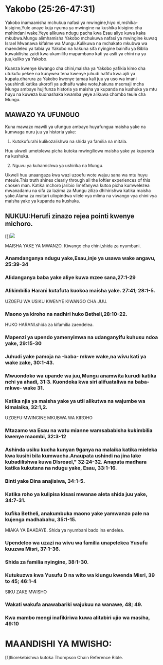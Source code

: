 # Yakobo (25:26-47:31)

Yakobo inamaanisha mchukua nafasi ya mwingine,hiyo ni,mshika-kisigino,Yule anaye kuja nyuma ya mwingine na kushika kisigino cha mshindani wake.Yeye alikuwa ndugu pacha kwa Esau aliye kuwa kaka mkubwa.Mungu alimhamisha Yakobo mchukuwa nafasi ya mwingine kuwaq Israel Mwanawa kifalme wa Mungu.Kulikuwa na mchakato mkubwa wa maendeleo ya tabia ya Yakobo na hakuna sifa nyingine bainifu ya Biblia kuwakilisha zaidi kwa ukamilifu mapambano kati ya asili ya chini na ya juu,kuliko ya Yakobo.

Kuanza kwenye kiwango cha chini,maisha ya Yakobo yafikia kimo cha utukufu pekee na kunywea tena kwenye juhudi hafifu kwa ajili ya kupata.dharura za Yakobo kwenye tamaa kali juu ya uso wa imani yaushindi.katika ukorofi ya udhaifu wake wote,hakuna msomaji mcha Mungu ambaye hujifunza historia ya maisha ya kupanda na kushuka ya mtu huyu na kuweza kuonashaka kwamba yeye alikuwa chombo teule cha Mungu.

## MAWAZO YA UFUNGUO

Kuna mawazo mawili ya ufunguo ambayo huyafungua maisha yake na kumwaga nuru juu ya historia yake:

1. Kutokufurahi kulikozalishwa na shida ya familia na mitala.

Huu ukweli umetolewa picha kutoka mwingiliowa maisha yake ya kupanda na kushuka.

2. Nguvu ya kuhamishwa ya ushirika na Mungu.

Ukweli huu unaangaza kwa wazi uzoefu wote wajuu sana wa mtu huyu mteule.This truth shines clearly through all the loftier experiences of this chosen man. Katika mchoro jaribio limefanywa kutoa picha kumwelezea mwanadamu na sifa za lazima za Mungu zilizo dhihirishwa katika maisha yake.Alama za msitari uliopindwa vilele vya mlima na viwango vya chini vya maisha yake ya kupanda na kushuka.

## NUKUU:Herufi zinazo rejea pointi kwenye michoro.

[\[1\]](#footnotes)![](/assets/pentateuch/jacob-up-down.jpg)

MAISHA YAKE YA MWANZO. Kiwango cha chini,shida za nyumbani.

### Anamdanganya ndugu yake,Esau,inje ya usawa wake angavu, 25:39-34

### Alidanganya baba yake aliye kuwa mzee sana,27:1-29

### Alikimbilia Harani kutafuta kuokoa maisha yake. 27:41; 28:1-5.

UZOEFU WA USIKU KWENYE KIWANGO CHA JUU.

### Maono ya kiroho na nadhiri huko Betheli,28:10-22.

HUKO HARANI.shida za kifamilia zaendelea.

### Mapenzi ya upendo yamenyimwa na udanganyifu kuhusu ndoa yake, 29:15-30

### Juhudi yake pamoja na -baba- mkwe wake,na wivu kati ya wake zake, 30:1-43.

### Mwuondoko wa upande wa juu,Mungu anamwita kurudi katika nchi ya ahadi, 31:3. Kuondoka kwa siri alifuataliwa na baba- mkwe- wake 31.

### Katika njia ya maisha yake ya utii alikutwa na wajumbe wa kimalaika, 32:1,2.

UZOEFU MWINGINE MKUBWA WA KIROHO

### Mtazamo wa Esau na watu mianne wamsababisha kukimbilia kwenye maombi, 32:3-12

### Ashinda usiku kucha kunyan 9ganya na malaika katika mieleka kwa kusihi bila kumwacha.Anaupata ushindi na jina lake kubadilishwa kuwa DIsreael," 32:24-32. Anapata madhara katika kukutana na ndugu yake, Esau, 33:1-16.

### Binti yake Dina anajisiwa, 34:1-5.

### Katika roho ya kulipisa kisasi mwanae aleta shida juu yake, 34:7-31.

### kufika Betheli, anakumbuka maono yake yamwanzo pale na kujenga madhabahu, 35:1-15.

MIAKA YA BAADAYE. Shida ya nyumbani bado ina endelea.

### Upendeleo wa uzazi na wivu wa familia unapelekea Yusufu kuuzwa Misri, 37:1-36.

### Shida za familia nyingine, 38:1-30.

### Kutukuzwa kwa Yusufu D na wito wa kiungu kwenda Misri, 39 to 45; 46:1-4

SIKU ZAKE MWISHO

### Wakati wakufa anawabariki wajukuu na wanawe, 48; 49.

### Kwa mambo mengi inafikiriwa kuwa alitabiri ujio wa masiha, 49:10

# MAANDISHI YA MWISHO:

\[1\]Iliorekebishwa kutoka Thompson Chain Reference Bible.
